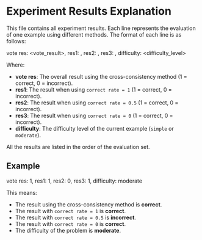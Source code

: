 # Experiment Results Explanation

This file contains all experiment results. Each line represents the evaluation of one example using different methods. The format of each line is as follows:

vote res: <vote_result>, res1: <result1>, res2: <result2>, res3: <result3>, difficulty: <difficulty_level>


Where:
- **vote res**: The overall result using the cross-consistency method (1 = correct, 0 = incorrect).
- **res1**: The result when using `correct rate = 1` (1 = correct, 0 = incorrect).
- **res2**: The result when using `correct rate = 0.5` (1 = correct, 0 = incorrect).
- **res3**: The result when using `correct rate = 0` (1 = correct, 0 = incorrect).
- **difficulty**: The difficulty level of the current example (`simple` or `moderate`).

All the results are listed in the order of the evaluation set.

## Example
vote res: 1, res1: 1, res2: 0, res3: 1, difficulty: moderate


This means:
- The result using the cross-consistency method is **correct**.
- The result with `correct rate = 1` is **correct**.
- The result with `correct rate = 0.5` is **incorrect**.
- The result with `correct rate = 0` is **correct**.
- The difficulty of the problem is **moderate**.

